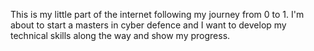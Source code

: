 This is my little part of the internet following my journey from 0 to 1. I'm about to start a masters in cyber defence and I want to develop my technical skills along the way and show my progress.
